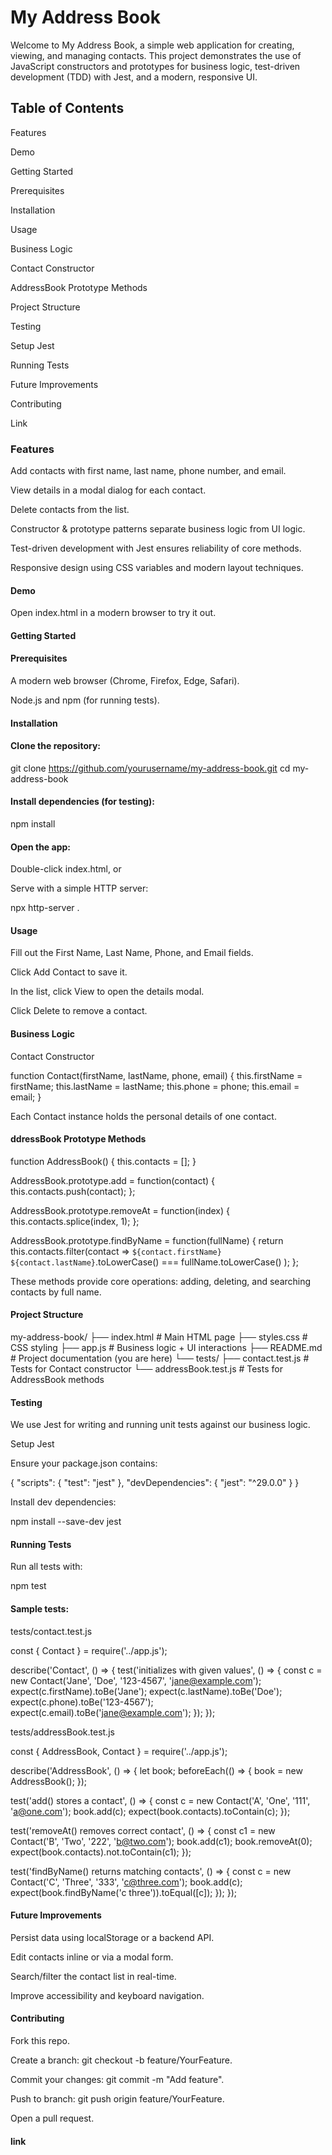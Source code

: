 # My Address Book

Welcome to My Address Book, a simple web application for creating, viewing, and managing contacts. This project demonstrates the use of JavaScript constructors and prototypes for business logic, test-driven development (TDD) with Jest, and a modern, responsive UI.

## Table of Contents

Features

Demo

Getting Started

Prerequisites

Installation

Usage

Business Logic

Contact Constructor

AddressBook Prototype Methods

Project Structure

Testing

Setup Jest

Running Tests

Future Improvements

Contributing

Link

### Features

Add contacts with first name, last name, phone number, and email.

View details in a modal dialog for each contact.

Delete contacts from the list.

Constructor & prototype patterns separate business logic from UI logic.

Test-driven development with Jest ensures reliability of core methods.

Responsive design using CSS variables and modern layout techniques.

#### Demo



Open index.html in a modern browser to try it out.

#### Getting Started

#### Prerequisites

A modern web browser (Chrome, Firefox, Edge, Safari).

Node.js and npm (for running tests).

#### Installation

#### Clone the repository:

git clone https://github.com/yourusername/my-address-book.git
cd my-address-book

#### Install dependencies (for testing):

npm install

#### Open the app:

Double-click index.html, or

Serve with a simple HTTP server:

npx http-server .

#### Usage

Fill out the First Name, Last Name, Phone, and Email fields.

Click Add Contact to save it.

In the list, click View to open the details modal.

Click Delete to remove a contact.

#### Business Logic

Contact Constructor

function Contact(firstName, lastName, phone, email) {
  this.firstName = firstName;
  this.lastName  = lastName;
  this.phone     = phone;
  this.email     = email;
}

Each Contact instance holds the personal details of one contact.

#### ddressBook Prototype Methods

function AddressBook() {
  this.contacts = [];
}

AddressBook.prototype.add = function(contact) {
  this.contacts.push(contact);
};

AddressBook.prototype.removeAt = function(index) {
  this.contacts.splice(index, 1);
};

AddressBook.prototype.findByName = function(fullName) {
  return this.contacts.filter(contact =>
    `${contact.firstName} ${contact.lastName}`.toLowerCase() === fullName.toLowerCase()
  );
};

These methods provide core operations: adding, deleting, and searching contacts by full name.

#### Project Structure

my-address-book/
├── index.html       # Main HTML page
├── styles.css       # CSS styling
├── app.js           # Business logic + UI interactions
├── README.md        # Project documentation (you are here)
└── tests/
    ├── contact.test.js       # Tests for Contact constructor
    └── addressBook.test.js   # Tests for AddressBook methods

#### Testing

We use Jest for writing and running unit tests against our business logic.

Setup Jest

Ensure your package.json contains:

{
  "scripts": {
    "test": "jest"
  },
  "devDependencies": {
    "jest": "^29.0.0"
  }
}

Install dev dependencies:

npm install --save-dev jest

#### Running Tests

Run all tests with:

npm test

#### Sample tests:

tests/contact.test.js

const { Contact } = require('../app.js');

describe('Contact', () => {
  test('initializes with given values', () => {
    const c = new Contact('Jane', 'Doe', '123-4567', 'jane@example.com');
    expect(c.firstName).toBe('Jane');
    expect(c.lastName).toBe('Doe');
    expect(c.phone).toBe('123-4567');
    expect(c.email).toBe('jane@example.com');
  });
});

tests/addressBook.test.js

const { AddressBook, Contact } = require('../app.js');

describe('AddressBook', () => {
  let book;
  beforeEach(() => { book = new AddressBook(); });

  test('add() stores a contact', () => {
    const c = new Contact('A', 'One', '111', 'a@one.com');
    book.add(c);
    expect(book.contacts).toContain(c);
  });

  test('removeAt() removes correct contact', () => {
    const c1 = new Contact('B', 'Two', '222', 'b@two.com');
    book.add(c1);
    book.removeAt(0);
    expect(book.contacts).not.toContain(c1);
  });

  test('findByName() returns matching contacts', () => {
    const c = new Contact('C', 'Three', '333', 'c@three.com');
    book.add(c);
    expect(book.findByName('c three')).toEqual([c]);
  });
});

#### Future Improvements

Persist data using localStorage or a backend API.

Edit contacts inline or via a modal form.

Search/filter the contact list in real-time.

Improve accessibility and keyboard navigation.

#### Contributing

Fork this repo.

Create a branch: git checkout -b feature/YourFeature.

Commit your changes: git commit -m "Add feature".

Push to branch: git push origin feature/YourFeature.

Open a pull request.

#### link

####

